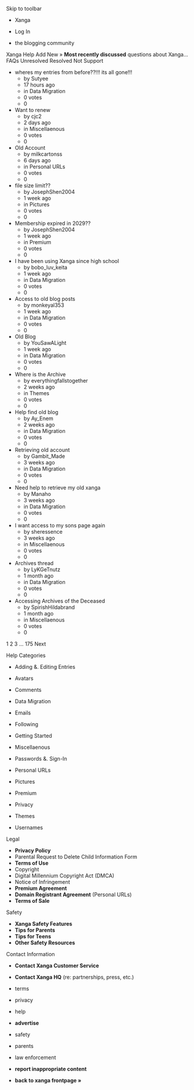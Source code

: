 Skip to toolbar

*   Xanga

*   Log In

*   the blogging community

Xanga Help Add New » **Most recently discussed** questions about Xanga… FAQs Unresolved Resolved Not Support

*   wheres my entries from before??!!! its all gone!!!
    *   by Sutyee
    *   17 hours ago
    *   in Data Migration
    *   0 votes
    *   0
*   Want to renew
    *   by cjc2
    *   2 days ago
    *   in Miscellaenous
    *   0 votes
    *   0
*   Old Account
    *   by milkcartonss
    *   6 days ago
    *   in Personal URLs
    *   0 votes
    *   0
*   file size limit??
    *   by JosephShen2004
    *   1 week ago
    *   in Pictures
    *   0 votes
    *   0
*   Membership expired in 2029??
    *   by JosephShen2004
    *   1 week ago
    *   in Premium
    *   0 votes
    *   0
*   I have been using Xanga since high school
    *   by bobo\_luv\_keita
    *   1 week ago
    *   in Data Migration
    *   0 votes
    *   0
*   Access to old blog posts
    *   by monkeyal353
    *   1 week ago
    *   in Data Migration
    *   0 votes
    *   0
*   Old Blog
    *   by YouSawALight
    *   1 week ago
    *   in Data Migration
    *   0 votes
    *   0
*   Where is the Archive
    *   by everythingfallstogether
    *   2 weeks ago
    *   in Themes
    *   0 votes
    *   0
*   Help find old blog
    *   by Ay\_Enem
    *   2 weeks ago
    *   in Data Migration
    *   0 votes
    *   0
*   Retrieving old account
    *   by Gambit\_Made
    *   3 weeks ago
    *   in Data Migration
    *   0 votes
    *   0
*   Need help to retrieve my old xanga
    *   by Manaho
    *   3 weeks ago
    *   in Data Migration
    *   0 votes
    *   0
*   I want access to my sons page again
    *   by sheressence
    *   3 weeks ago
    *   in Miscellaenous
    *   0 votes
    *   0
*   Archives thread
    *   by LyKGeTnutz
    *   1 month ago
    *   in Data Migration
    *   0 votes
    *   0
*   Accessing Archives of the Deceased
    *   by SpirishHildabrand
    *   1 month ago
    *   in Miscellaenous
    *   0 votes
    *   0

1 2 3 ... 175 Next

Help Categories

*   Adding &. Editing Entries
*   Avatars
*   Comments
*   Data Migration
*   Emails
*   Following
*   Getting Started
*   Miscellaenous

*   Passwords &. Sign-In
*   Personal URLs
*   Pictures
*   Premium
*   Privacy
*   Themes
*   Usernames

Legal

*   **Privacy Policy**
*   Parental Request to Delete Child Information Form
*   **Terms of Use**
*   Copyright
*   Digital Millennium Copyright Act (DMCA)
*   Notice of Infringement
*   **Premium Agreement**
*   **Domain Registrant Agreement** (Personal URLs)
*   **Terms of Sale**

Safety

*   **Xanga Safety Features**
*   **Tips for Parents**
*   **Tips for Teens**
*   **Other Safety Resources**

Contact Information

*   **Contact Xanga Customer Service**
*   **Contact Xanga HQ** (re: partnerships, press, etc.)

*   terms
*   privacy
*   help
*   **advertise**

*   safety
*   parents
*   law enforcement
*   **report inappropriate content**

*   **back to xanga frontpage »**